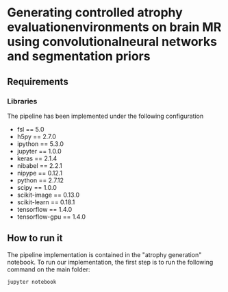 # Generating controlled atrophy evaluationenvironments on brain MR using convolutionalneural networks and segmentation priors

## Requirements
### Libraries
The pipeline has been implemented under the following configuration

- fsl == 5.0
- h5py == 2.7.0
- ipython == 5.3.0
- jupyter == 1.0.0
- keras == 2.1.4
- nibabel == 2.2.1
- nipype == 0.12.1
- python == 2.7.12
- scipy == 1.0.0
- scikit-image == 0.13.0
- scikit-learn == 0.18.1
- tensorflow == 1.4.0
- tensorflow-gpu == 1.4.0

## How to run it

The pipeline implementation is contained in the "atrophy generation" notebook. To run our implementation, the first step is to run the following command on the main folder:
```
jupyter notebook
```
